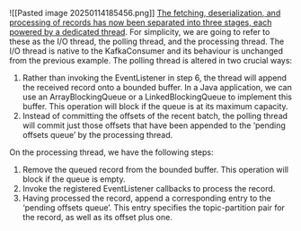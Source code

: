 ![[Pasted image 20250114185456.png]]
<u>The fetching, deserialization, and processing of records has now been separated into three stages, each powered by a dedicated thread</u>. For simplicity, we are going to refer to these as the I/O thread, the polling thread, and the processing thread. The I/O thread is native to the KafkaConsumer and its behaviour is unchanged from the previous example. The polling thread is altered in two crucial ways: 
1. Rather than invoking the EventListener in step 6, the thread will append the received record onto a bounded buffer. In a Java application, we can use an ArrayBlockingQueue or a LinkedBlockingQueue to implement this buffer. This operation will block if the queue is at its maximum capacity. 
2. Instead of committing the offsets of the recent batch, the polling thread will commit just those offsets that have been appended to the ‘pending offsets queue’ by the processing thread.

On the processing thread, we have the following steps: 
1. Remove the queued record from the bounded buffer. This operation will block if the queue is empty. 
2. Invoke the registered EventListener callbacks to process the record. 
3. Having processed the record, append a corresponding entry to the ‘pending offsets queue’. This entry specifies the topic-partition pair for the record, as well as its offset plus one.


